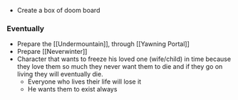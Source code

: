 - Create a box of doom board





### Eventually

- Prepare the [[Undermountain]], through [[Yawning Portal]]
- Prepare [[Neverwinter]]
- Character that wants to freeze his loved one (wife/child) in time because they love them so much they never want them to die and if they go on living they will eventually die.
	- Everyone who lives their life will lose it
	- He wants them to exist always